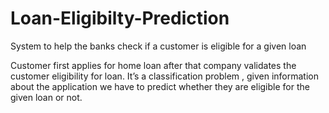 # Loan-Eligibilty-Prediction

System to help the banks check if a customer is eligible for a given loan


Customer first applies for home loan after that company validates the customer eligibility for loan.
It’s a classification problem , given information about the application we have to predict whether they are eligible for the given loan or not.
